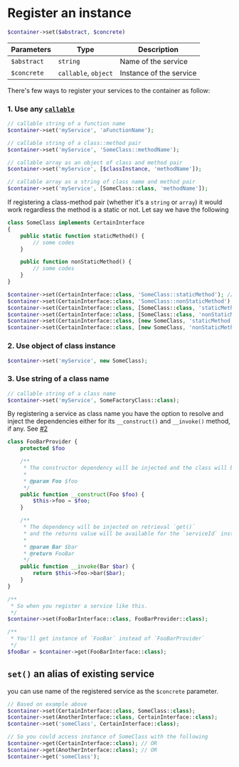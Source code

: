 # Register an instance

```php
$container->set($abstract, $concrete)
```

| Parameters | Type | Description |
| --- | --- | --- |
| `$abstract` | `string` | Name of the service |
| `$concrete` | `callable`, `object` | Instance of the service |

There's few ways to register your services to the container as follow:

### 1. Use any [`callable`](https://www.php.net/manual/en/language.types.callable.php)

```php
// callable string of a function name
$container->set('myService', 'aFunctionName');

// callable string of a class::method pair
$container->set('myService', 'SomeClass::methodName');

// callable array as an object of class and method pair
$container->set('myService', [$classInstance, 'methodName']);

// callable array as a string of class name and method pair
$container->set('myService', [SomeClass::class, 'methodName']);
```

If registering a class-method pair (whether it's a `string` or `array`) it would work regardless the method is a static or not. Let say we have the following

```php
class SomeClass implements CertainInterface
{
    public static function staticMethod() {
        // some codes
    }

    public function nonStaticMethod() {
        // some codes
    }
}

$container->set(CertainInterface::class, 'SomeClass::staticMethod'); // OR
$container->set(CertainInterface::class, 'SomeClass::nonStaticMethod'); // OR
$container->set(CertainInterface::class, [SomeClass::class, 'staticMethod']); // OR
$container->set(CertainInterface::class, [SomeClass::class, 'nonStaticMethod']); // OR
$container->set(CertainInterface::class, [new SomeClass, 'staticMethod']); // OR
$container->set(CertainInterface::class, [new SomeClass, 'nonStaticMethod']);
```

### 2. Use object of class instance

```php
$container->set('myService', new SomeClass);
```

### 3. Use string of a class name

```php
// callable string of a class name
$container->set('myService', SomeFactoryClass::class);
```

By registering a service as class name you have the option to resolve and inject the dependencies either for its `__construct()` and `__invoke()` method, if any. See [#2](https://github.com/projek-xyz/container/pull/2)

```php
class FooBarProvider {
    protected $foo

    /**
     * The constructor dependency will be injected and the class will be initiated on register `set()`.
     * 
     * @param Foo $foo
     */
    public function __construct(Foo $foo) {
        $this->foo = $foo;
    }

    /**
     * The dependency will be injected on retrieval `get()`
     * and the returns value will be available for the `serviceId` instead of the class instance.
     * 
     * @param Bar $bar
     * @return FooBar
     */
    public function __invoke(Bar $bar) {
        return $this->foo->bar($bar);
    }
}

/**
 * So when you register a service like this.
 */
$container->set(FooBarInterface::class, FooBarProvider::class);

/**
 * You'll get instance of `FooBar` instead of `FooBarProvider`
 */
$fooBar = $container->get(FooBarInterface::class);
```
## `set()` an alias of existing service

you can use name of the registered service as the `$concrete` parameter.
```php
// Based on example above
$container->set(CertainInterface::class, SomeClass::class);
$container->set(AnotherInterface::class, CertainInterface::class);
$container->set('someClass', CertainInterface::class);

// So you could access instance of SomeClass with the following
$container->get(CertainInterface::class); // OR
$container->get(AnotherInterface::class); // OR
$container->get('someClass');
```
